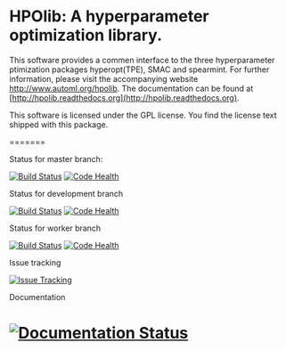 HPOlib: A hyperparameter optimization library.
===============================================================

This software provides a commen interface to the three hyperparameter
ptimization packages hyperopt(TPE), SMAC and spearmint. For further information,
please visit the accompanying website http://www.automl.org/hpolib. The
documentation can be found at [http://hpolib.readthedocs.org](http://hpolib.readthedocs.org).


This software is licensed under the GPL license. You find the license text
shipped with this package.


=======

Status for master branch:

[![Build Status](https://travis-ci.org/automl/HPOlib.svg?branch=master)](https://travis-ci.org/automl/HPOlib)
[![Code Health](https://landscape.io/github/automl/HPOlib/master/landscape.png)](https://landscape.io/github/automl/HPOlib/master)

Status for development branch

[![Build Status](https://travis-ci.org/automl/HPOlib.svg?branch=development)](https://travis-ci.org/automl/HPOlib)
[![Code Health](https://landscape.io/github/automl/HPOlib/development/landscape.png)](https://landscape.io/github/automl/HPOlib/development)

Status for worker branch

[![Build Status](https://travis-ci.org/automl/HPOlib.svg?branch=worker)](https://travis-ci.org/automl/HPOlib)
[![Code Health](https://landscape.io/github/automl/HPOlib/worker/landscape.png)](https://landscape.io/github/automl/HPOlib/worker)

Issue tracking

[![Issue Tracking](https://badge.waffle.io/automl/HPOlib.png?label=ready&title=Ready)](https://waffle.io/automl/HPOlib)

Documentation

[![Documentation Status](https://readthedocs.org/projects/hpolib/badge/?version=development)](http://hpolib.readthedocs.org/en/development/)
=======

